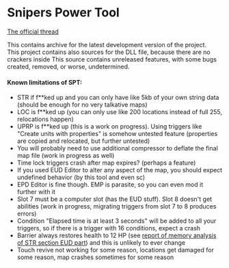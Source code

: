 # Snipers Power Tool
[The official thread](http://www.staredit.net/topic/17849/)

This contains archive for the latest development version of the project.<br />
This project contains also sources for the DLL file, because there are no crackers inside
This source contains unreleased features, with some bugs created, removed, or worse, undetermined.

#### Known limitations of SPT:

* STR if f\*\*ked up and you can only have like 5kb of your own string data (should be enough for no very talkative maps)
* LOC is f\*\*ked up (you can only use like 200 locations instead of full 255, relocations happen)
* UPRP is f\*\*ked up (this is a work on progress). Using triggers like "Create units with properties" is somehow untested feature (properties are copied and relocated, but further untested) 
* You will probably need to use additional compressor to deflate the final map file (work in progress as well)
* Time lock triggers crash after map expires? (perhaps a feature)
* If you used EUD Editor to alter any aspect of the map, you should expect undefined behavior (by this tool and even sc)
* EPD Editor is fine though. EMP is parasite, so you can even mod it further with it
* Slot 7 must be a computer slot (has the EUD stuff). Slot 8 doesn't get abilities (work in progress, migrating triggers from slot 7 to 8 produces errors)
* Condition "Elapsed time is at least 3 seconds" will be added to all your triggers, so if there is a trigger with 16 conditions, expect a crash
* Barrier always restores health to 12 HP (see [report of memory analysis of STR section EUD part](https://pastebin.com/XAGtMzrD)) and this is unlikely to ever change 
* Touch revive not working for some reason, locations get damaged for some reason, map crashes sometimes for some reason
